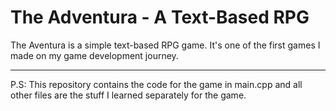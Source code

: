# The Adventura - A Text-Based RPG
The Aventura is a simple text-based RPG game. It's one of the first games I made on my game development journey.
<hr>
P.S: This repository contains the code for the game in main.cpp and all other files are the stuff I learned separately for the game.
